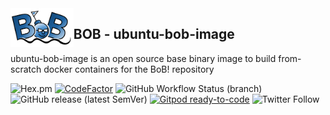 <img alt="bob" align="left" src="docs/bob.png" width="20%" height="20%">

## BOB - ubuntu-bob-image

ubuntu-bob-image is an open source base binary image to build from-scratch docker containers for the BoB! repository 

![Hex.pm](https://img.shields.io/hexpm/l/apa)
[![CodeFactor](https://www.codefactor.io/repository/github/bobdotme/bob-ubuntu-image/badge)](https://www.codefactor.io/repository/github/bobdotme/bob-ubuntu-image)
![GitHub Workflow Status (branch)](https://img.shields.io/github/workflow/status/BobDotMe/bob-ubuntu-image/release/v0.99.2?label=build%20v0.99.2)
![GitHub release (latest SemVer)](https://img.shields.io/github/v/release/BobDotMe/bob-ubuntu-image)
[![Gitpod ready-to-code](https://img.shields.io/badge/Gitpod-ready--to--code-blue?logo=gitpod)](https://gitpod.io/#https://github.com/bobdotme/bob-ubuntu-image)
![Twitter Follow](https://img.shields.io/twitter/follow/BobDotMe?style=social)
